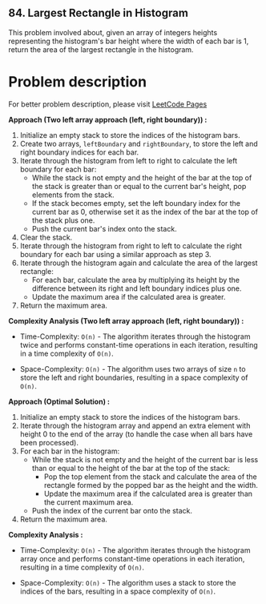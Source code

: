 ## 84. Largest Rectangle in Histogram

This problem involved about, given an array of integers heights representing the histogram's bar height where the width of each bar is 1, return the area of the largest rectangle in the histogram.

# Problem description

For better problem description, please visit [LeetCode Pages](https://leetcode.com/problems/largest-rectangle-in-histogram/description/)

**Approach (Two left array approach (left, right boundary)) :**<br/>

1. Initialize an empty stack to store the indices of the histogram bars.
2. Create two arrays, `leftBoundary` and `rightBoundary`, to store the left and right boundary indices for each bar.
3. Iterate through the histogram from left to right to calculate the left boundary for each bar:
    - While the stack is not empty and the height of the bar at the top of the stack is greater than or equal to the current bar's height, pop elements from the stack.
    - If the stack becomes empty, set the left boundary index for the current bar as 0, otherwise set it as the index of the bar at the top of the stack plus one.
    - Push the current bar's index onto the stack.
4. Clear the stack.
5. Iterate through the histogram from right to left to calculate the right boundary for each bar using a similar approach as step 3.
6. Iterate through the histogram again and calculate the area of the largest rectangle:
    - For each bar, calculate the area by multiplying its height by the difference between its right and left boundary indices plus one.
    - Update the maximum area if the calculated area is greater.
7. Return the maximum area.

**Complexity Analysis (Two left array approach (left, right boundary)) :**<br/>

-   Time-Complexity: `O(n)` - The algorithm iterates through the histogram twice and performs constant-time operations in each iteration, resulting in a time complexity of `O(n)`.

-   Space-Complexity: `O(n)` - The algorithm uses two arrays of size `n` to store the left and right boundaries, resulting in a space complexity of `O(n)`.

**Approach (Optimal Solution) :**<br/>

1. Initialize an empty stack to store the indices of the histogram bars.
2. Iterate through the histogram array and append an extra element with height 0 to the end of the array (to handle the case when all bars have been processed).
3. For each bar in the histogram:
    - While the stack is not empty and the height of the current bar is less than or equal to the height of the bar at the top of the stack:
        - Pop the top element from the stack and calculate the area of the rectangle formed by the popped bar as the height and the width.
        - Update the maximum area if the calculated area is greater than the current maximum area.
    - Push the index of the current bar onto the stack.
4. Return the maximum area.

**Complexity Analysis :**<br/>

-   Time-Complexity: `O(n)` - The algorithm iterates through the histogram array once and performs constant-time operations in each iteration, resulting in a time complexity of `O(n)`.

-   Space-Complexity: `O(n)` - The algorithm uses a stack to store the indices of the bars, resulting in a space complexity of `O(n)`.
